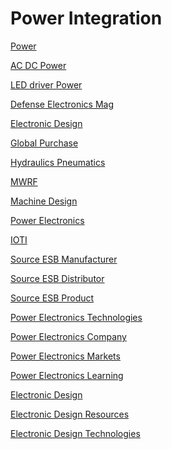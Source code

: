 # Power Integration

<a href="https://www.power.com/">Power</a>

<a href="https://ac-dc.power.com/">AC DC Power</a>

<a href="https://led-driver.power.com/">LED driver Power </a>

<a href="http://defenseelectronicsmag.com/">Defense Electronics Mag</a>

<a href="http://electronicdesign.com/site-archive">Electronic Design</a>

<a href="http://globalpurchasing.com/top-electronics-distributors-home">Global Purchase</a>

<a href="http://hydraulicspneumatics.com/">Hydraulics Pneumatics</a>

<a href="http://mwrf.com/">MWRF</a>

<a href="http://machinedesign.com/">Machine Design</a>

<a href="http://powerelectronics.com/">Power Electronics</a>

<a href="http://www.ioti.com/">IOTI</a>

<a href="http://sourceesb.com/manufacturers/listing/all">Source ESB Manufacturer</a>

<a href="http://sourceesb.com/distributors/listing/all">Source ESB Distributor</a>

<a href="http://sourceesb.com/products-and-services">Source ESB Product</a>

<a href="http://powerelectronics.com/technologies">Power Electronics Technologies</a>

<a href="http://powerelectronics.com/company-directory">Power Electronics Company</a>

<a href="http://powerelectronics.com/markets">Power Electronics Markets</a>

<a href="http://powerelectronics.com/learning-resources">Power Electronics Learning</a>

<a href="http://electronicdesign.com/">Electronic Design</a>

<a href="http://electronicdesign.com/learning-resources">Electronic Design Resources</a>

<a href="http://electronicdesign.com/technologies">Electronic Design Technologies</a>

